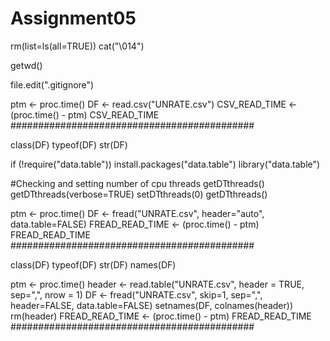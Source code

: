 # Assignment05

rm(list=ls(all=TRUE))
cat("\014") 

getwd()

file.edit(".gitignore")

ptm <- proc.time()
DF <- read.csv("UNRATE.csv")
CSV_READ_TIME <- (proc.time() - ptm)
CSV_READ_TIME
############################################

class(DF)
typeof(DF)
str(DF)

if (!require("data.table")) install.packages("data.table")
library("data.table")

#Checking and setting number of cpu threads
getDTthreads()
getDTthreads(verbose=TRUE)
setDTthreads(0)
getDTthreads()

ptm <- proc.time()
DF <- fread("UNRATE.csv", header="auto", 
            data.table=FALSE)
FREAD_READ_TIME <- (proc.time() - ptm)
FREAD_READ_TIME
############################################

class(DF)
typeof(DF)
str(DF)
names(DF)

ptm <- proc.time()
header <- read.table("UNRATE.csv", header = TRUE,
                     sep=",", nrow = 1)
DF <- fread("UNRATE.csv", skip=1, sep=",",
                  header=FALSE, data.table=FALSE)
setnames(DF, colnames(header))
rm(header)
FREAD_READ_TIME <- (proc.time() - ptm)
FREAD_READ_TIME
############################################




